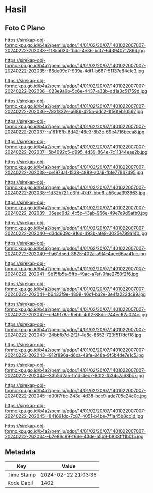 # Hasil

## Foto C Plano

https://sirekap-obj-formc.kpu.go.id/b4a2/pemilu/pdpr/14/01/02/20/07/1401022007007-20240222-202033--1185a030-fbdc-4e36-bcf7-643940717866.jpg

https://sirekap-obj-formc.kpu.go.id/b4a2/pemilu/pdpr/14/01/02/20/07/1401022007007-20240222-202035--66de09c7-939a-4df1-b667-51137e64efe3.jpg

https://sirekap-obj-formc.kpu.go.id/b4a2/pemilu/pdpr/14/01/02/20/07/1401022007007-20240222-202036--023e9a6b-5c6e-4437-a33b-dd1a3c51759d.jpg

https://sirekap-obj-formc.kpu.go.id/b4a2/pemilu/pdpr/14/01/02/20/07/1401022007007-20240222-202036--783f832e-a686-425a-adc2-1f50feb10567.jpg

https://sirekap-obj-formc.kpu.go.id/b4a2/pemilu/pdpr/14/01/02/20/07/1401022007007-20240222-202037--a161f8fb-6d42-46e3-8b3c-69e4716beea8.jpg

https://sirekap-obj-formc.kpu.go.id/b4a2/pemilu/pdpr/14/01/02/20/07/1401022007007-20240222-202037--5b4092c5-d995-4d39-864e-7c11344eae2b.jpg

https://sirekap-obj-formc.kpu.go.id/b4a2/pemilu/pdpr/14/01/02/20/07/1401022007007-20240222-202038--ce1973a1-1538-4889-a0a9-fbfe77967495.jpg

https://sirekap-obj-formc.kpu.go.id/b4a2/pemilu/pdpr/14/01/02/20/07/1401022007007-20240222-202038--1d32b72f-c3fd-47d7-bbe6-a56eaa393963.jpg

https://sirekap-obj-formc.kpu.go.id/b4a2/pemilu/pdpr/14/01/02/20/07/1401022007007-20240222-202039--35eec9d2-4c5c-43ab-966e-49e7e9d9afb0.jpg

https://sirekap-obj-formc.kpu.go.id/b4a2/pemilu/pdpr/14/01/02/20/07/1401022007007-20240222-202040--d3dd609d-916d-493b-afe9-3025e799a140.jpg

https://sirekap-obj-formc.kpu.go.id/b4a2/pemilu/pdpr/14/01/02/20/07/1401022007007-20240222-202040--9a61d5ed-3825-402a-a9f4-4aee66aa41cc.jpg

https://sirekap-obj-formc.kpu.go.id/b4a2/pemilu/pdpr/14/01/02/20/07/1401022007007-20240222-202041--9b15fb5a-5ffb-49ac-a7ef-9fae2750f2f6.jpg

https://sirekap-obj-formc.kpu.go.id/b4a2/pemilu/pdpr/14/01/02/20/07/1401022007007-20240222-202041--b6433f9e-4899-46c1-ba2e-3e4fa222dc99.jpg

https://sirekap-obj-formc.kpu.go.id/b4a2/pemilu/pdpr/14/01/02/20/07/1401022007007-20240222-202042--c949f78a-9ebb-4df2-88dc-744ec62a024c.jpg

https://sirekap-obj-formc.kpu.go.id/b4a2/pemilu/pdpr/14/01/02/20/07/1401022007007-20240222-202043--24bbfb7d-2f2f-4e8e-8652-723f517dcf18.jpg

https://sirekap-obj-formc.kpu.go.id/b4a2/pemilu/pdpr/14/01/02/20/07/1401022007007-20240222-202043--912f896a-d6ca-48fe-848a-9f5b4de7e1c5.jpg

https://sirekap-obj-formc.kpu.go.id/b4a2/pemilu/pdpr/14/01/02/20/07/1401022007007-20240222-202044--33b5d2a5-fa1d-4ec7-80f2-fb34c7a68bc7.jpg

https://sirekap-obj-formc.kpu.go.id/b4a2/pemilu/pdpr/14/01/02/20/07/1401022007007-20240222-202045--d00f7fbc-243e-4d38-bcc9-ade705c24c0c.jpg

https://sirekap-obj-formc.kpu.go.id/b4a2/pemilu/pdpr/14/01/02/20/07/1401022007007-20240222-202045--841691dc-7c87-4051-b4be-7f1a45b8cc1d.jpg

https://sirekap-obj-formc.kpu.go.id/b4a2/pemilu/pdpr/14/01/02/20/07/1401022007007-20240222-202034--b2e86c99-f66e-43de-a5b9-b838fff1b015.jpg


## Metadata

| Key        | Value               |
| ---------- | ------------------- |
| Time Stamp | 2024-02-22 21:03:36 |
| Kode Dapil | 1402                |



